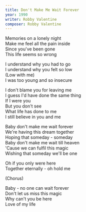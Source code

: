```yaml
---
title: Don't Make Me Wait Forever
year: 1990
writer: Robby Valentine
composer: Robby Valentine
---
```


<p>Memories on a lonely night<br/>
Make me feel all the pain inside<br/>
Since you've been gone<br/>
This life seems so wrong</p>

<p>I understand why you had to go<br/>
I understand why you felt so low<br/>
(Low with me)<br/>
I was too young and so insecure</p>

<p>I don't blame you for leaving me<br/>
I guess I'd have done the same thing<br/>
If I were you<br/>
But you don't see<br/>
What life has done to me<br/>
I still believe in you and me</p>

<p>Baby don't make me wait forever<br/>
We're having this dream together<br/>
Hoping that someday - someday<br/>
Baby don't make me wait till heaven<br/>
'Cause we can fulfil this magic<br/>
Wishing that someday we'll be one</p>

<p>Oh if you only were here<br/>
Together eternally - oh hold me</p>

<p>(Chorus)</p>

<p>Baby - no one can wait forever<br/>
Don't let us miss this magic<br/>
Why can't you be here<br/>
Love of my life</p>